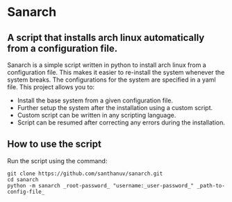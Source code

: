 # Sanarch
## A script that installs arch linux automatically from a configuration file.

Sanarch is a simple script written in python to install arch linux from a configuration file. This makes it easier to re-install the system whenever the system breaks. The configurations for the system are specified in a yaml file. This project allows you to:

* Install the base system from a given configuration file.
* Further setup the system after the installation using a custom script.
* Custom script can be written in any scripting language.
* Script can be resumed after correcting any errors during the installation.

## How to use the script

Run the script using the command:
```
git clone https://github.com/santhanuv/sanarch.git
cd sanarch
python -m sanarch _root-password_ "username:_user-password_" _path-to-config-file_
```
